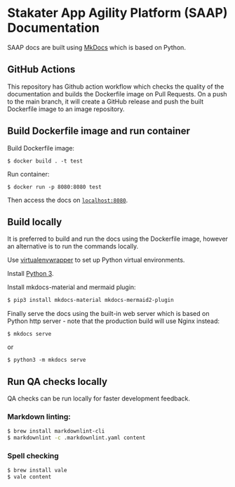 # Stakater App Agility Platform (SAAP) Documentation

SAAP docs are built using [MkDocs](https://github.com/mkdocs/mkdocs) which is based on Python.

## GitHub Actions

This repository has Github action workflow which checks the quality of the documentation and builds the Dockerfile image on Pull Requests. On a push to the main branch, it will create a GitHub release and push the built Dockerfile image to an image repository.

## Build Dockerfile image and run container

Build Dockerfile image:

```shell
$ docker build . -t test
```

Run container:

```shell
$ docker run -p 8080:8080 test
```

Then access the docs on [`localhost:8080`](localhost:8080).

## Build locally

It is preferred to build and run the docs using the Dockerfile image, however an alternative is to run the commands locally.

Use [virtualenvwrapper](https://virtualenvwrapper.readthedocs.io/en/latest/install.html) to set up Python virtual environments.

Install [Python 3](https://www.python.org/downloads/).

Install mkdocs-material and mermaid plugin:

```sh
$ pip3 install mkdocs-material mkdocs-mermaid2-plugin
```

Finally serve the docs using the built-in web server which is based on Python http server - note that the production build will use Nginx instead:

```
$ mkdocs serve
```

or 

```
$ python3 -m mkdocs serve 
```

## Run QA checks locally

QA checks can be run locally for faster development feedback.

### Markdown linting:

```bash
$ brew install markdownlint-cli
$ markdownlint -c .markdownlint.yaml content
```

### Spell checking

```bash
$ brew install vale
$ vale content
```

